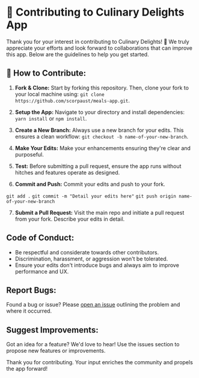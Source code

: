# 🤝 Contributing to Culinary Delights App

Thank you for your interest in contributing to Culinary Delights! 🎉 We truly appreciate your efforts and look forward to collaborations that can improve this app. Below are the guidelines to help you get started.

## 🌟 How to Contribute:

1. **Fork & Clone:** Start by forking this repository. Then, clone your fork to your local machine using: `git clone https://github.com/scorpaust/meals-app.git`.

2. **Setup the App:** Navigate to your directory and install dependencies: `yarn install` or `npm install`.

3. **Create a New Branch:** Always use a new branch for your edits. This ensures a clean workflow: `git checkout -b name-of-your-new-branch`.

4. **Make Your Edits:** Make your enhancements ensuring they're clear and purposeful.

5. **Test:** Before submitting a pull request, ensure the app runs without hitches and features operate as designed.

6. **Commit and Push:** Commit your edits and push to your fork.

`git add .`
`git commit -m "Detail your edits here"`
`git push origin name-of-your-new-branch`


7. **Submit a Pull Request:** Visit the main repo and initiate a pull request from your fork. Describe your edits in detail.

## Code of Conduct:

- Be respectful and considerate towards other contributors.
- Discrimination, harassment, or aggression won't be tolerated.
- Ensure your edits don't introduce bugs and always aim to improve performance and UX.

## Report Bugs:

Found a bug or issue? Please [open an issue](https://github.com/scorpaust/meals-app/issues) outlining the problem and where it occurred.

## Suggest Improvements:

Got an idea for a feature? We'd love to hear! Use the issues section to propose new features or improvements.

Thank you for contributing. Your input enriches the community and propels the app forward!
